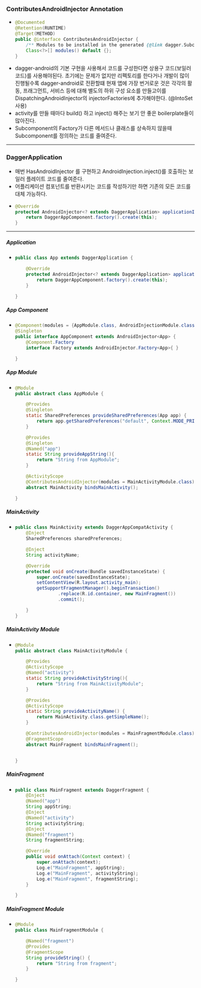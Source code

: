 ### ContributesAndroidInjector Annotation
* ```java
  @Documented
  @Retention(RUNTIME)
  @Target(METHOD)
  public @interface ContributesAndroidInjector {
      /** Modules to be installed in the generated {@link dagger.Subcomponent}. */
      Class<?>[] modules() default {};
  }
* dagger-android의 기본 구현을 사용해서 코드를 구성한다면 상용구 코드(보일러 코드)를 사용해야된다. 초기에는 문제가 없지만 리펙토리를 한다거나 개발이 많이 진행될수록 dagger-android로 전환할떄 현재 앱에 가장 번거로운 것은 각각의 활동, 프래그먼트, 서비스 등에 대해 별도의 하위 구성 요소를 만들고이를 
DispatchingAndroidInjector의 injectorFactories에 추가해야한다. (@IntoSet 사용)
* activity를 만들 때마다 build() 하고 inject() 해주는 보기 안 좋은 boilerplate들이 많아진다.
* Subcomponent의 Factory가 다른 메서드나 클래스를 상속하지 않을때 Subcomponent를 정의하는 코드를 줄여준다.
---
### DaggerApplication
* 매번 HasAndroidInjector 를 구현하고 AndroidInjection.inject()를 호출하는 보일러 플레이트 코드를 줄여준다.
* 어플리케이션 컴포넌트를 반환시키는 코드를 작성하기만 하면 기존의 모든 코드를 대체 가능하다.
* ```java
  @Override
  protected AndroidInjector<? extends DaggerApplication> applicationInjector() {
      return DaggerAppComponent.factory().create(this);
  }
---
##### Application
* ```java
  public class App extends DaggerApplication {

      @Override
      protected AndroidInjector<? extends DaggerApplication> applicationInjector() {
          return DaggerAppComponent.factory().create(this);
      }

  }
##### App Component
* ```java
  @Component(modules = {AppModule.class, AndroidInjectionModule.class})
  @Singleton
  public interface AppComponent extends AndroidInjector<App> {
      @Component.Factory
      interface Factory extends AndroidInjector.Factory<App>{ }

  }
##### App Module
* ```java
  @Module
  public abstract class AppModule {

      @Provides
      @Singleton
      static SharedPreferences provideSharedPreferences(App app) {
          return app.getSharedPreferences("default", Context.MODE_PRIVATE);
      }

      @Provides
      @Singleton
      @Named("app")
      static String provideAppString(){
          return "String from AppModule";
      }

      @ActivityScope
      @ContributesAndroidInjector(modules = MainActivityModule.class)
      abstract MainActivity bindsMainActivity();
  
  }
##### MainActivity
* ```java
  public class MainActivity extends DaggerAppCompatActivity {
      @Inject
      SharedPreferences sharedPreferences;

      @Inject
      String activityName;

      @Override
      protected void onCreate(Bundle savedInstanceState) {
          super.onCreate(savedInstanceState);
          setContentView(R.layout.activity_main);
          getSupportFragmentManager().beginTransaction()
                  .replace(R.id.container, new MainFragment())
                  .commit();
  
      }
  }
##### MainActivity Module
* ```java
  @Module
  public abstract class MainActivityModule {

      @Provides
      @ActivityScope
      @Named("activity")
      static String provideActivityString(){
          return "String from MainActivityModule";
      }

      @Provides
      @ActivityScope
      static String provideActivityName() {
          return MainActivity.class.getSimpleName();
      }
  
      @ContributesAndroidInjector(modules = MainFragmentModule.class)
      @FragmentScope
      abstract MainFragment bindsMainFragment();


  }
##### MainFragment
* ```java
  public class MainFragment extends DaggerFragment {
      @Inject
      @Named("app")
      String appString;
      @Inject
      @Named("activity")
      String activityString;
      @Inject
      @Named("fragment")
      String fragmentString;

      @Override
      public void onAttach(Context context) {
          super.onAttach(context);
          Log.e("MainFragment", appString);
          Log.e("MainFragment", activityString);
          Log.e("MainFragment", fragmentString);
      }

  }
##### MainFragment Module
* ```java
  @Module
  public class MainFragmentModule {

      @Named("fragment")
      @Provides
      @FragmentScope
      String provideString() {
          return "String from fragment";
      }

  }
